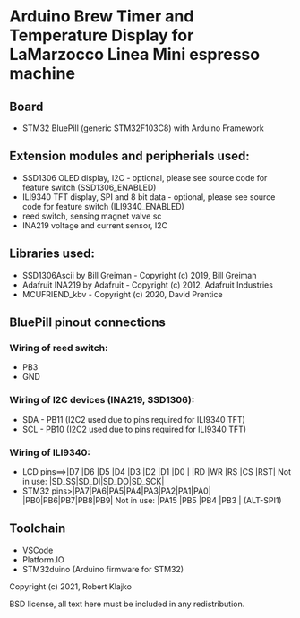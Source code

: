 # Arduino Brew Timer and Temperature Display for LaMarzocco Linea Mini espresso machine

## Board
- STM32 BluePill (generic STM32F103C8) with Arduino Framework

## Extension modules and peripherials used:
- SSD1306 OLED display, I2C - optional, please see source code for feature switch (SSD1306_ENABLED)
- ILI9340 TFT display, SPI and 8 bit data - optional, please see source code for feature switch (ILI9340_ENABLED)
- reed switch, sensing magnet valve sc
- INA219 voltage and current sensor, I2C

## Libraries used:
- SSD1306Ascii by Bill Greiman - Copyright (c) 2019, Bill Greiman
- Adafruit INA219 by Adafruit - Copyright (c) 2012, Adafruit Industries
- MCUFRIEND_kbv - Copyright (c) 2020, David Prentice

## BluePill pinout connections

### Wiring of reed switch:
 - PB3
 - GND

### Wiring of I2C devices (INA219, SSD1306):
 - SDA - PB11 (I2C2 used due to pins required for ILI9340 TFT)
 - SCL - PB10 (I2C2 used due to pins required for ILI9340 TFT)

### Wiring of ILI9340:
- LCD pins==>|D7 |D6 |D5 |D4 |D3 |D2 |D1 |D0 | |RD |WR |RS |CS |RST| Not in use: |SD_SS|SD_DI|SD_DO|SD_SCK|
- STM32 pins>|PA7|PA6|PA5|PA4|PA3|PA2|PA1|PA0| |PB0|PB6|PB7|PB8|PB9| Not in use: |PA15 |PB5  |PB4  |PB3   | (ALT-SPI1)

## Toolchain
- VSCode
- Platform.IO
- STM32duino (Arduino firmware for STM32)

Copyright (c) 2021, Robert Klajko

BSD license, all text here must be included in any redistribution.

